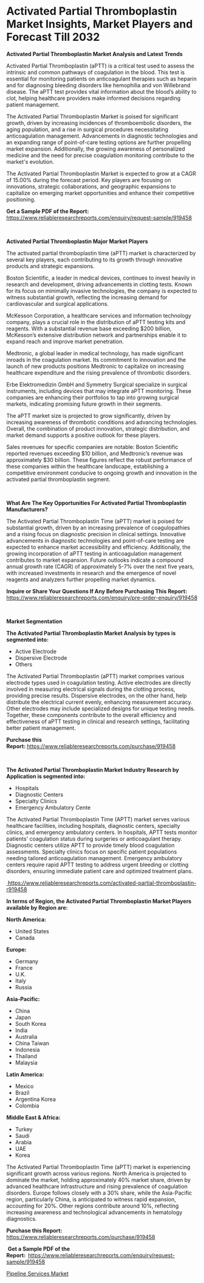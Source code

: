 <p><h1>Activated Partial Thromboplastin Market Insights, Market Players and Forecast Till 2032</h1></p><p><strong>Activated Partial Thromboplastin Market Analysis and Latest Trends</strong></p>
<p><p>Activated Partial Thromboplastin (aPTT) is a critical test used to assess the intrinsic and common pathways of coagulation in the blood. This test is essential for monitoring patients on anticoagulant therapies such as heparin and for diagnosing bleeding disorders like hemophilia and von Willebrand disease. The aPTT test provides vital information about the blood’s ability to clot, helping healthcare providers make informed decisions regarding patient management.</p><p>The Activated Partial Thromboplastin Market is poised for significant growth, driven by increasing incidences of thromboembolic disorders, the aging population, and a rise in surgical procedures necessitating anticoagulation management. Advancements in diagnostic technologies and an expanding range of point-of-care testing options are further propelling market expansion. Additionally, the growing awareness of personalized medicine and the need for precise coagulation monitoring contribute to the market's evolution. </p><p>The Activated Partial Thromboplastin Market is expected to grow at a CAGR of 15.00% during the forecast period. Key players are focusing on innovations, strategic collaborations, and geographic expansions to capitalize on emerging market opportunities and enhance their competitive positioning.</p></p>
<p><strong>Get a Sample PDF of the Report:&nbsp;</strong> <a href="https://www.reliableresearchreports.com/enquiry/request-sample/919458?utm_campaign=2960&utm_medium=2&utm_source=Github&utm_content=ia&utm_term=05032025&utm_id=activated-partial-thromboplastin">https://www.reliableresearchreports.com/enquiry/request-sample/919458</a></p>
<p>&nbsp;</p>
<p><strong>Activated Partial Thromboplastin Major Market Players</strong></p>
<p><p>The activated partial thromboplastin time (aPTT) market is characterized by several key players, each contributing to its growth through innovative products and strategic expansions.</p><p>Boston Scientific, a leader in medical devices, continues to invest heavily in research and development, driving advancements in clotting tests. Known for its focus on minimally invasive technologies, the company is expected to witness substantial growth, reflecting the increasing demand for cardiovascular and surgical applications.</p><p>McKesson Corporation, a healthcare services and information technology company, plays a crucial role in the distribution of aPTT testing kits and reagents. With a substantial revenue base exceeding $200 billion, McKesson’s extensive distribution network and partnerships enable it to expand reach and improve market penetration.</p><p>Medtronic, a global leader in medical technology, has made significant inroads in the coagulation market. Its commitment to innovation and the launch of new products positions Medtronic to capitalize on increasing healthcare expenditure and the rising prevalence of thrombotic disorders.</p><p>Erbe Elektromedizin GmbH and Symmetry Surgical specialize in surgical instruments, including devices that may integrate aPTT monitoring. These companies are enhancing their portfolios to tap into growing surgical markets, indicating promising future growth in their segments.</p><p>The aPTT market size is projected to grow significantly, driven by increasing awareness of thrombotic conditions and advancing technologies. Overall, the combination of product innovation, strategic distribution, and market demand supports a positive outlook for these players.</p><p>Sales revenues for specific companies are notable: Boston Scientific reported revenues exceeding $10 billion, and Medtronic’s revenue was approximately $30 billion. These figures reflect the robust performance of these companies within the healthcare landscape, establishing a competitive environment conducive to ongoing growth and innovation in the activated partial thromboplastin segment.</p></p>
<p>&nbsp;</p>
<p><strong>What Are The Key Opportunities For Activated Partial Thromboplastin Manufacturers?</strong></p>
<p><p>The Activated Partial Thromboplastin Time (aPTT) market is poised for substantial growth, driven by an increasing prevalence of coagulopathies and a rising focus on diagnostic precision in clinical settings. Innovative advancements in diagnostic technologies and point-of-care testing are expected to enhance market accessibility and efficiency. Additionally, the growing incorporation of aPTT testing in anticoagulation management contributes to market expansion. Future outlooks indicate a compound annual growth rate (CAGR) of approximately 5-7% over the next five years, with increased investments in research and the emergence of novel reagents and analyzers further propelling market dynamics.</p></p>
<p><strong>Inquire or Share Your Questions If Any Before Purchasing This Report:</strong> <a href="https://www.reliableresearchreports.com/enquiry/pre-order-enquiry/919458?utm_campaign=2960&utm_medium=2&utm_source=Github&utm_content=ia&utm_term=05032025&utm_id=activated-partial-thromboplastin">https://www.reliableresearchreports.com/enquiry/pre-order-enquiry/919458</a></p>
<p>&nbsp;</p>
<p><strong>Market Segmentation</strong></p>
<p><strong>The Activated Partial Thromboplastin Market Analysis by types is segmented into:</strong></p>
<p><ul><li>Active Electrode</li><li>Dispersive Electrode</li><li>Others</li></ul></p>
<p><p>The Activated Partial Thromboplastin (aPTT) market comprises various electrode types used in coagulation testing. Active electrodes are directly involved in measuring electrical signals during the clotting process, providing precise results. Dispersive electrodes, on the other hand, help distribute the electrical current evenly, enhancing measurement accuracy. Other electrodes may include specialized designs for unique testing needs. Together, these components contribute to the overall efficiency and effectiveness of aPTT testing in clinical and research settings, facilitating better patient management.</p></p>
<p><strong>Purchase this Report:&nbsp;</strong><a href="https://www.reliableresearchreports.com/purchase/919458?utm_campaign=2960&utm_medium=2&utm_source=Github&utm_content=ia&utm_term=05032025&utm_id=activated-partial-thromboplastin">https://www.reliableresearchreports.com/purchase/919458</a></p>
<p>&nbsp;</p>
<p><strong>The Activated Partial Thromboplastin Market Industry Research by Application is segmented into:</strong></p>
<p><ul><li>Hospitals</li><li>Diagnostic Centers</li><li>Specialty Clinics</li><li>Emergency Ambulatory Cente</li></ul></p>
<p><p>The Activated Partial Thromboplastin Time (APTT) market serves various healthcare facilities, including hospitals, diagnostic centers, specialty clinics, and emergency ambulatory centers. In hospitals, APTT tests monitor patients' coagulation status during surgeries or anticoagulant therapy. Diagnostic centers utilize APTT to provide timely blood coagulation assessments. Specialty clinics focus on specific patient populations needing tailored anticoagulation management. Emergency ambulatory centers require rapid APTT testing to address urgent bleeding or clotting disorders, ensuring immediate patient care and optimized treatment plans.</p></p>
<p><a href="https://www.reliableresearchreports.com/activated-partial-thromboplastin-r919458?utm_campaign=2960&utm_medium=2&utm_source=Github&utm_content=ia&utm_term=05032025&utm_id=activated-partial-thromboplastin">&nbsp;https://www.reliableresearchreports.com/activated-partial-thromboplastin-r919458</a></p>
<p><strong>In terms of Region, the Activated Partial Thromboplastin Market Players available by Region are:</strong></p>
<p>
    <p> <strong> North America: </strong>
        <ul>
            <li>United States</li>
            <li>Canada</li>
        </ul>
        </p> 
    <p> <strong> Europe: </strong>
        <ul>
            <li>Germany</li>
            <li>France</li>
            <li>U.K.</li>
            <li>Italy</li>
            <li>Russia</li>
        </ul>
        </p> 
    <p> <strong> Asia-Pacific: </strong>
        <ul>
            <li>China</li>
            <li>Japan</li>
            <li>South Korea</li>
            <li>India</li>
            <li>Australia</li>
            <li>China Taiwan</li>
            <li>Indonesia</li>
            <li>Thailand</li>
            <li>Malaysia</li>
        </ul>
        </p> 
    <p> <strong> Latin America: </strong>
        <ul>
            <li>Mexico</li>
            <li>Brazil</li>
            <li>Argentina Korea</li>
            <li>Colombia</li>
        </ul>
        </p> 
    <p> <strong> Middle East & Africa: </strong>
        <ul>
            <li>Turkey</li>
            <li>Saudi</li>
            <li>Arabia</li>
            <li>UAE</li>
            <li>Korea</li>
        </ul>
    </p>
    </p>
<p><p>The Activated Partial Thromboplastin Time (aPTT) market is experiencing significant growth across various regions. North America is projected to dominate the market, holding approximately 40% market share, driven by advanced healthcare infrastructure and rising prevalence of coagulation disorders. Europe follows closely with a 30% share, while the Asia-Pacific region, particularly China, is anticipated to witness rapid expansion, accounting for 20%. Other regions contribute around 10%, reflecting increasing awareness and technological advancements in hematology diagnostics.</p></p>
<p><strong>Purchase this Report: </strong><a href="https://www.reliableresearchreports.com/purchase/919458?utm_campaign=2960&utm_medium=2&utm_source=Github&utm_content=ia&utm_term=05032025&utm_id=activated-partial-thromboplastin">https://www.reliableresearchreports.com/purchase/919458</a></p>
<p>&nbsp;<strong>Get a Sample PDF of the Report:&nbsp;&nbsp;</strong><a href="https://www.reliableresearchreports.com/enquiry/request-sample/919458?utm_campaign=2960&utm_medium=2&utm_source=Github&utm_content=ia&utm_term=05032025&utm_id=activated-partial-thromboplastin">https://www.reliableresearchreports.com/enquiry/request-sample/919458</a></p>
<p><strong></strong></p>
<p><p><a href="https://github.com/chikenmhamdi/Market-Research-Report-List-1/blob/main/pipeline-services-market.md?utm_campaign=2960&utm_medium=2&utm_source=Github&utm_content=ia&utm_term=05032025&utm_id=activated-partial-thromboplastin">Pipeline Services Market</a></p></p>